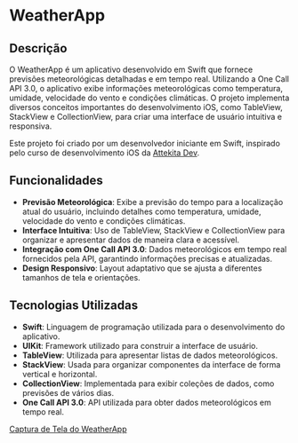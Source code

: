 # WeatherApp

## Descrição
O WeatherApp é um aplicativo desenvolvido em Swift que fornece previsões meteorológicas detalhadas e em tempo real. Utilizando a One Call API 3.0, o aplicativo exibe informações meteorológicas como temperatura, umidade, velocidade do vento e condições climáticas. O projeto implementa diversos conceitos importantes do desenvolvimento iOS, como TableView, StackView e CollectionView, para criar uma interface de usuário intuitiva e responsiva.

Este projeto foi criado por um desenvolvedor iniciante em Swift, inspirado pelo curso de desenvolvimento iOS da [Attekita Dev](https://www.youtube.com/@attekitadev).

## Funcionalidades

- **Previsão Meteorológica**: Exibe a previsão do tempo para a localização atual do usuário, incluindo detalhes como temperatura, umidade, velocidade do vento e condições climáticas.
- **Interface Intuitiva**: Uso de TableView, StackView e CollectionView para organizar e apresentar dados de maneira clara e acessível.
- **Integração com One Call API 3.0**: Dados meteorológicos em tempo real fornecidos pela API, garantindo informações precisas e atualizadas.
- **Design Responsivo**: Layout adaptativo que se ajusta a diferentes tamanhos de tela e orientações.

## Tecnologias Utilizadas

- **Swift**: Linguagem de programação utilizada para o desenvolvimento do aplicativo.
- **UIKit**: Framework utilizado para construir a interface de usuário.
- **TableView**: Utilizada para apresentar listas de dados meteorológicos.
- **StackView**: Usada para organizar componentes da interface de forma vertical e horizontal.
- **CollectionView**: Implementada para exibir coleções de dados, como previsões de vários dias.
- **One Call API 3.0**: API utilizada para obter dados meteorológicos em tempo real.


[Captura de Tela do WeatherApp](https://github.com/jmcandido/WeatherApp/blob/main/WeatherApp/iimages/Captura%20de%20Tela%202024-06-26%20%C3%A0s%2017.15.55.png?raw=true)
